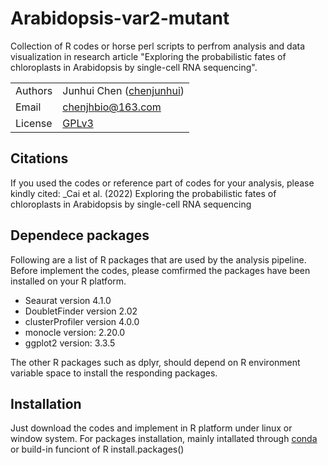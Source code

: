 # Arabidopsis-var2-mutant

Collection of R codes or horse perl scripts to perfrom analysis and data visualization in research article "Exploring the probabilistic fates of chloroplasts in Arabidopsis by single-cell RNA sequencing".

|         |                                                                  |
| ------- | ---------------------------------------------------------------- |
| Authors | Junhui Chen ([chenjunhui](https://github.com/Atvar2))         |
| Email   | <chenjhbio@163.com>                                           |
| License | [GPLv3](https://www.gnu.org/licenses/gpl-3.0.html)               |


## Citations
If you used the codes or reference part of codes for your analysis, please kindly cited:
_Cai et al. (2022) Exploring the probabilistic fates of chloroplasts in Arabidopsis by single-cell RNA sequencing

## Dependece packages
Following are a list of R packages that are used by the analysis pipeline. Before implement the codes, please comfirmed the packages have been installed on your R platform.

- Seaurat version 4.1.0
- DoubletFinder version 2.02
- clusterProfiler version 4.0.0
- monocle version: 2.20.0
- ggplot2 version: 3.3.5

The other R packages such as dplyr, should depend on R environment variable space to install the responding packages.

## Installation

Just download the codes and implement in R platform under linux or window system. For packages installation, mainly intallated through [conda](https://docs.conda.io/en/latest/) or build-in funciont of R install.packages() 
